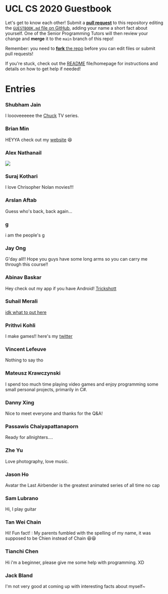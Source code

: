 # UCL CS 2020 Guestbook

Let's get to know each other! Submit a [**pull request**](https://github.com/shu8/ucl-cs-2020-guestbook/compare) to this repository editing the [`GUESTBOOK.md` file on GitHub](https://github.com/shu8/ucl-cs-2020-guestbook/blob/main/GUESTBOOK.md), adding your name a short fact about yourself. One of the Senior Programming Tutors will then review your change and **merge** it to the `main` branch of this repo!

Remember: you need to [**fork** the repo](https://github.com/shu8/ucl-cs-2020-guestbook/fork) before you can edit files or submit pull requests!

If you're stuck, check out the [README](./README.md) file/homepage for instructions and details on how to get help if needed!

# Entries

### Shubham Jain
I loooveeeeee the [Chuck](https://www.nbc.com/chuck) TV series.

### Brian Min
HEYYA check out my [website](https://bymi15.github.io) 😆

### Alex Nathanail
![](https://i.redd.it/hqculc19byl11.jpg)

### Suraj Kothari
I love Chrisopher Nolan movies!!!

### Arslan Aftab
Guess who's back, back again...

### g
i am the people's g

### Jay Ong
G'day all!! Hope you guys have some long arms so you can carry me through this course!!

### Abinav Baskar
Hey check out my app if you have Android! [Trickshott](https://play.google.com/store/apps/details?id=com.abinavbaskar.trickshott_release)

### Suhail Merali
[idk what to put here](https://www.youtube.com/watch?v=dQw4w9WgXcQ)

### Prithvi Kohli
I make games!! here's my [twitter](https://twitter.com/PrithviKGames)

### Vincent Lefeuve
Nothing to say tho

### Mateusz Krawczynski
I spend too much time playing video games and enjoy programming some small personal projects, primarily in C#.

### Danny Xing
Nice to meet everyone and thanks for the Q&A! 

### Passawis Chaiyapattanaporn
Ready for allnighters....

### Zhe Yu
Love photography, love music.

### Jason Ho
Avatar the Last Airbender is the greatest animated series of all time no cap

### Sam Lubrano
Hi, I play guitar

### Tan Wei Chain
Hi! Fun fact! : My parents fumbled with the spelling of my name, it was supposed to be Chien instead of Chain 😆😆

### Tianchi Chen
Hi i'm a beginner, please give me some help with programming. XD

### Jack Bland
I'm not very good at coming up with interesting facts about myself~